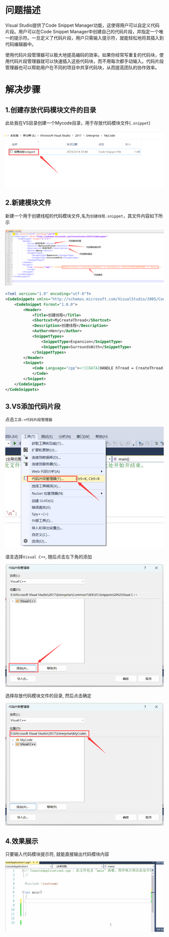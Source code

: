 # 问题描述

Visual Studio提供了Code Snippet Manager功能，这使得用户可以自定义代码片段。用户可以在Code Snippet Manager中创建自己的代码片段，并指定一个唯一的提示符。一旦定义了代码片段，用户只需输入提示符，就能轻松地将其插入到代码编辑器中。

使用代码片段管理器可以极大地提高编码的效率。如果你经常写重复的代码块，使用代码片段管理器就可以快速插入这些代码块，而不用每次都手动输入。代码片段管理器也可以帮助用户在不同的项目中共享代码块，从而提高团队的协作效率。



# 解决步骤

## 1.创建存放代码模块文件的目录

此处我在VS目录创建一个Mycode目录，用于存放代码模块文件(`.snippet`)

![image-20230318224640818](VS设置snippet代码块/image-20230318224640818.png)	



## 2.新建模块文件

新建一个用于创建线程的代码模块文件,名为`创建线程.snippet`，其文件内容如下所示

![image-20230318225858750](VS设置snippet代码块/image-20230318225858750.png)	

```xml
<?xml version="1.0" encoding="utf-8"?>
<CodeSnippets xmlns="http://schemas.microsoft.com/VisualStudio/2005/CodeSnippet">
	<CodeSnippet Format="1.0.0">
		<Header>
			<Title>创建线程</Title>
			<Shortcut>MyCreateThread</Shortcut>
			<Description>创建线程</Description>
			<Author>Henry</Author>
			<SnippetTypes>
				<SnippetType>Expansion</SnippetType>
				<SnippetType>SurroundsWith</SnippetType>
			</SnippetTypes>
		</Header>
		<Snippet>
			<Code Language="cpp"><![CDATA[HANDLE hTread = CreateThread(NULL, 0, ThreadProc, (LPVOID)线程函数参数, 0, NULL);]]>
			</Code>
		</Snippet>
	</CodeSnippet>
</CodeSnippets>
```



## 3.VS添加代码片段

点击`工具->代码片段管理器`

![image-20230318225926220](VS设置snippet代码块/image-20230318225926220.png)	





语言选择`Visual C++`, 随后点击左下角的添加

![image-20230318225952000](VS设置snippet代码块/image-20230318225952000.png)	



选择存放代码模块文件的目录, 然后点击确定

![image-20230318230019345](VS设置snippet代码块/image-20230318230019345.png)	



## 4.效果展示

只要输入代码模块提示符, 就能直接输出代码模块内容

<img src="VS设置snippet代码块/动画.gif" alt="动画" style="zoom:67%;" />	

​	



​	

